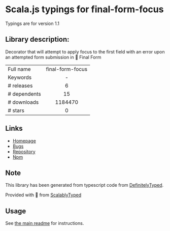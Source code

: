 
# Scala.js typings for final-form-focus

Typings are for version 1.1

## Library description:
Decorator that will attempt to apply focus to the first field with an error upon an attempted form submission in 🏁 Final Form

|                    |                 |
| ------------------ | :-------------: |
| Full name          | final-form-focus |
| Keywords           | - |
| # releases         | 6 |
| # dependents       | 15 |
| # downloads        | 1184470 |
| # stars            | 0 |

## Links
- [Homepage](https://github.com/final-form/final-form-focus#readme)
- [Bugs](https://github.com/final-form/final-form-focus/issues)
- [Repository](https://github.com/final-form/final-form-focus)
- [Npm](https://www.npmjs.com/package/final-form-focus)
    


## Note
This library has been generated from typescript code from [DefinitelyTyped](https://definitelytyped.org).

Provided with :purple_heart: from [ScalablyTyped](https://github.com/oyvindberg/ScalablyTyped)

## Usage
See [the main readme](../../readme.md) for instructions.


